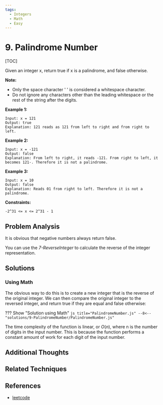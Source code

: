 ```yaml
---
tags:
  - Integers
  - Math
  - Easy
---
```


# 9. Palindrome Number

[TOC]

Given an integer x, return true if x is a
palindrome, and false otherwise.

**Note:**

- Only the space character ' ' is considered a whitespace character.
- Do not ignore any characters other than the leading whitespace or the rest of the string after the digits.

**Example 1:**

```
Input: x = 121
Output: true
Explanation: 121 reads as 121 from left to right and from right to left.
```

**Example 2:**

```
Input: x = -121
Output: false
Explanation: From left to right, it reads -121. From right to left, it becomes 121-. Therefore it is not a palindrome.
```

**Example 3:**

```
Input: x = 10
Output: false
Explanation: Reads 01 from right to left. Therefore it is not a palindrome.
```

**Constraints:**

```
-2^31 <= x <= 2^31 - 1
```

## Problem Analysis

It is obvious that negative numbers always return false.

You can use the _7-ReverseInteger_ to calculate the reverse of the integer representation.

## Solutions

### Using Math

The obvious way to do this is to create a new integer that is the reverse of the original integer. We can then compare the original integer to the reversed integer, and return true if they are equal and false otherwise:

??? Show "Solution using Math"
    ```js title="PalindromeNumber.js"
      --8<-- "solutions/9-PalindromeNumber/PalindromeNumber.js"
    ```

The time complexity of the function is linear, or $O(n)$, where n is the number of digits in the input number. This is because the function performs a constant amount of work for each digit of the input number.

## Additional Thoughts

## Related Techniques

## References

- [leetcode](https://leetcode.com/problems/palindrome-number/description/)
